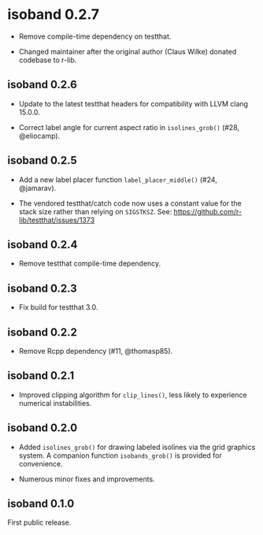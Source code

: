 # isoband 0.2.7

- Remove compile-time dependency on testthat.

- Changed maintainer after the original author (Claus Wilke) donated codebase 
  to r-lib.

isoband 0.2.6
----------------------------------------
- Update to the latest testthat headers for compatibility with
  LLVM clang 15.0.0.

- Correct label angle for current aspect ratio in `isolines_grob()`
  (#28, @eliocamp).


isoband 0.2.5
----------------------------------------
- Add a new label placer function `label_placer_middle()`
  (#24, @jamarav).

- The vendored testthat/catch code now uses a constant
  value for the stack size rather than relying on `SIGSTKSZ`. 
  See: https://github.com/r-lib/testthat/issues/1373

isoband 0.2.4
----------------------------------------
- Remove testthat compile-time dependency.

isoband 0.2.3
----------------------------------------
- Fix build for testthat 3.0.

isoband 0.2.2
----------------------------------------
- Remove Rcpp dependency (#11, @thomasp85).

isoband 0.2.1
----------------------------------------
- Improved clipping algorithm for `clip_lines()`, less likely to
  experience numerical instabilities.

isoband 0.2.0
----------------------------------------
- Added `isolines_grob()` for drawing labeled isolines via the grid graphics system.
  A companion function `isobands_grob()` is provided for convenience.
  
- Numerous minor fixes and improvements.

isoband 0.1.0
----------------------------------------
First public release.
